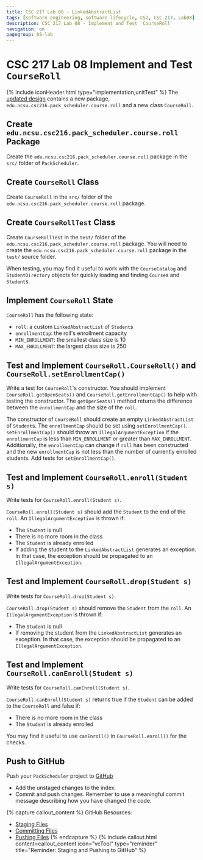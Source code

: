```yaml
---
title: CSC 217 Lab 08 - LinkedAbstractList
tags: [software engineering, software lifecycle, CS2, CSC 217, Lab08]
description: CSC 217 Lab 08 - Implement and Test `CourseRoll`
navigation: on
pagegroup: 08-lab
---
```

# CSC 217 Lab 08 Implement and Test `CourseRoll`
{% include iconHeader.html type="implementation,unitTest" %}
The [updated design](08-lab-design) contains a new package, `edu.ncsu.csc216.pack_scheduler.course.roll` and a new class `CourseRoll`.  


## Create `edu.ncsu.csc216.pack_scheduler.course.roll` Package
Create the `edu.ncsu.csc216.pack_scheduler.course.roll` package in the `src/` folder of `PackScheduler`.


## Create `CourseRoll` Class
Create `CourseRoll` in the `src/` folder of the `edu.ncsu.csc216.pack_scheduler.course.roll` package.  


## Create `CourseRollTest` Class
Create `CourseRollTest` in the `test/` folder of the `edu.ncsu.csc216.pack_scheduler.course.roll` package.  You will need to create the `edu.ncsu.csc216.pack_scheduler.course.roll` package in the `test/` source folder.

When testing, you may find it useful to work with the `CourseCatalog` and `StudentDirectory` objects for quickly loading and finding `Course`s and `Student`s.


## Implement `CourseRoll` State
`CourseRoll` has the following state:

  * `roll`: a custom `LinkedAbstractList` of `Student`s
  * `enrollmentCap`: the roll's enrollment capacity
  * `MIN_ENROLLMENT`: the smallest class size is 10
  * `MAX_ENROLLMENT`: the largest class size is 250
  

## Test and Implement `CourseRoll.CourseRoll()` and `CourseRoll.setEnrollmentCap()`
Write a test for `CourseRoll`'s constructor.  You should implement `CourseRoll.getOpenSeats()` and `CourseRoll.getEnrollmentCap()` to help with testing the constructor.  The `getOpenSeats()` method returns the difference between the `enrollmentCap` and the size of the `roll`.

The constructor of `CourseRoll` should create an empty `LinkedAbstractList` of `Student`s.  The `enrollmentCap` should be set using `setEnrollmentCap()`. `setEnrollmentCap()` should throw an `IllegalArgumentException` if the `enrollmentCap` is less than `MIN_ENROLLMENT` or greater than `MAX_ENROLLMENT`.  Additionally, the `enrollmentCap` can change if `roll` has been constructed and the new `enrollmentCap` is not less than the number of currently enrolled students.  Add tests for `setEnrollmentCap()`.


## Test and Implement `CourseRoll.enroll(Student s)`
Write tests for `CourseRoll.enroll(Student s)`.  

`CourseRoll.enroll(Student s)` should add the `Student` to the end of the `roll`.  An `IllegalArgumentException` is thrown if:

  * The `Student` is null
  * There is no more room in the class
  * The `Student` is already enrolled
  * If adding the student to the `LinkedAbstractList` generates an exception. In that case, the exception should be propagated to an `IllegalArgumentException`.


## Test and Implement `CourseRoll.drop(Student s)`
Write tests for `CourseRoll.drop(Student s)`.  

`CourseRoll.drop(Student s)` should remove the `Student` from the `roll`.  An `IllegalArgumentException` is thrown if:

  * The `Student` is null
  * If removing the student from the `LinkedAbstractList` generates an exception. In that case, the exception should be propagated to an `IllegalArgumentException`.


## Test and Implement `CourseRoll.canEnroll(Student s)`
Write tests for `CourseRoll.canEnroll(Student s)`.  

`CourseRoll.canEnroll(Student s)` returns true if the `Student` can be added to the `CourseRoll` and false if:

  * There is no more room in the class
  * The `Student` is already enrolled
  
You may find it useful to use `canEnroll()` in `CourseRoll.enroll()` for the checks.


## Push to GitHub
Push your `PackScheduler` project to [GitHub](https://github.ncsu.edu)

  * Add the unstaged changes to the index.
  * Commit and push changes.  Remember to use a meaningful commit message describing how you have changed the code.  


{% capture callout_content %}
GitHub Resources:

  * [Staging Files](https://pages.github.ncsu.edu/engr-csc-software-development/practices-tools/git/git-staging)
  * [Committing Files](https://pages.github.ncsu.edu/engr-csc-software-development/practices-tools/git/git-commit)
  * [Pushing Files](https://pages.github.ncsu.edu/engr-csc-software-development/practices-tools/git/git-push)
{% endcapture %}
{% include callout.html content=callout_content icon="vcTool" type="reminder" title="Reminder: Staging and Pushing to GitHub" %}
